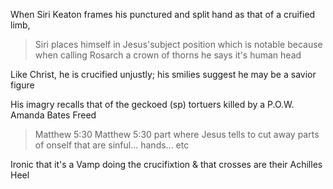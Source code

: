 
When Siri Keaton frames his punctured and split hand as that of a cruified limb,
> Siri places himself in Jesus'subject position which is notable because when calling Rosarch a crown of thorns he says it's human head
>


Like Christ, he is crucified unjustly; his smilies suggest he may be a savior figure

His imagry recalls that of the geckoed (sp) tortuers killed by a P.O.W. Amanda Bates Freed

>Matthew 5:30
Matthew 5:30 part where Jesus tells to cut away parts of onself that are sinful... hands... etc

Ironic that it's a Vamp doing the crucifixtion & that crosses are their Achilles Heel